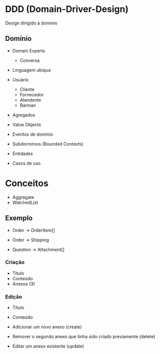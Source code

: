 # DDD (Domain-Driver-Design)

Design dirigido à domínio

## Domínio

- Domain Experts
  - Conversa
- Linguagem ubiqua

- Usuário
  - Cliente
  - Fornecedor
  - Atendente
  - Barman

- Agregados
- Value Objects
- Eventos de domínio
- Subdormínios (Bounded Contexts)
- Entidades
- Casos de uso 
  
# Conceitos

- Aggregate
- WatchedList

## Exemplo

- Order -> OrderItem[]
- Order -> Shipping

- Question -> Attachment[]

### Criação

- Título
- Conteúdo
- Anexos (3)

### Edição

- Título
- Conteúdo

- Adicionar um novo anexo (create)
- Remover o segundo anexo que tinha sido criado previamente (delete)
- Editar um anexo existente (update)
